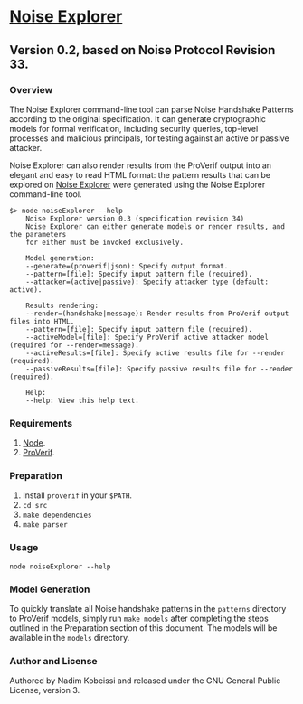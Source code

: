 # [Noise Explorer](https://noiseexplorer.com)
## Version 0.2, based on Noise Protocol Revision 33.

### Overview
The Noise Explorer command-line tool can parse Noise Handshake Patterns according to the original specification. It can generate cryptographic models for formal verification, including security queries, top-level processes and malicious principals, for testing against an active or passive attacker.

Noise Explorer can also render results from the ProVerif output into an elegant and easy to read HTML format: the pattern results that can be explored on [Noise Explorer](https://noiseexplorer.com) were generated using the Noise Explorer command-line tool.

```
$> node noiseExplorer --help
	Noise Explorer version 0.3 (specification revision 34)
	Noise Explorer can either generate models or render results, and the parameters
	for either must be invoked exclusively.
	
	Model generation:
	--generate=(proverif|json): Specify output format.
	--pattern=[file]: Specify input pattern file (required).
	--attacker=(active|passive): Specify attacker type (default: active).
	
	Results rendering:
	--render=(handshake|message): Render results from ProVerif output files into HTML.
	--pattern=[file]: Specify input pattern file (required).
	--activeModel=[file]: Specify ProVerif active attacker model (required for --render=message).
	--activeResults=[file]: Specify active results file for --render (required).
	--passiveResults=[file]: Specify passive results file for --render (required).

	Help:
	--help: View this help text.
```

### Requirements
1. [Node](https://nodejs.org).
2. [ProVerif](http://prosecco.gforge.inria.fr/personal/bblanche/proverif/).

### Preparation
1. Install `proverif` in your `$PATH`.
1. `cd src`
2. `make dependencies`
3. `make parser`

### Usage
`node noiseExplorer --help`

### Model Generation
To quickly translate all Noise handshake patterns in the `patterns` directory to ProVerif models, simply run `make models` after completing the steps outlined in the Preparation section of this document. The models will be available in the `models` directory.

### Author and License
Authored by Nadim Kobeissi and released under the GNU General Public License, version 3.
